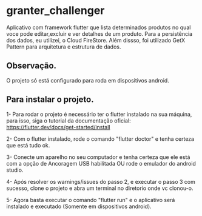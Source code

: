 # granter_challenger

Aplicativo com framework flutter que lista determinados produtos no qual voce pode editar,excluir e ver detalhes de um produto. Para a persistência dos dados, eu utilizei, o Cloud FireStore. Além dissso, foi utilizado GetX Pattern para arquitetura e estrutura de dados.

## Observação.
O projeto só está configurado para roda em dispositivos android.


## Para instalar o projeto.

1- Para rodar o projeto é necessário ter o flutter instalado na sua máquina, para isso, siga o tutorial da documentação oficial: https://flutter.dev/docs/get-started/install

2- Com o flutter instalado, rode o comando "flutter doctor" e tenha certeza que está tudo ok.

3- Conecte um aparelho no seu computador e tenha certeza que ele está com a opção de Ancoragem USB habilitada OU rode o emulador do android studio.

4- Após resolver os warnings/issues do passo 2, e executar o passo 3 com sucesso, clone o projeto e abra um terminal no diretorio onde vc clonou-o.

5- Agora basta executar o comando "flutter run" e o aplicativo será instalado e executado (Somente em dispositivos android).




